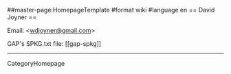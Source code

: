 ##master-page:HomepageTemplate
#format wiki
#language en
== David Joyner ==

Email: <<wdjoyner@gmail.com>>

GAP's SPKG.txt file: [[gap-spkg]]

----
CategoryHomepage
